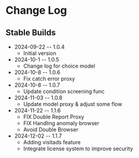 # Change Log

## Stable Builds

* 2024-09-22 -- 1.0.4
  * Initial version
* 2024-10-1 -- 1.0.5
  * Change log for choice model
* 2024-10-8 -- 1.0.6
  * Fix catch error proxy
* 2024-10-8 -- 1.0.7
  * Update condition screening func
* 2024-11-03 -- 1.0.8
  * Update model proxy & adjust some flow
* 2024-11-22 -- 1.1.6
  * FIX Double Report Proxy
  * FIX Handling anomaly browser
  * Avoid Double Browser
* 2024-12-02 -- 1.1.7
  * Adding visitads feature
  * Integrate license system to improve security
